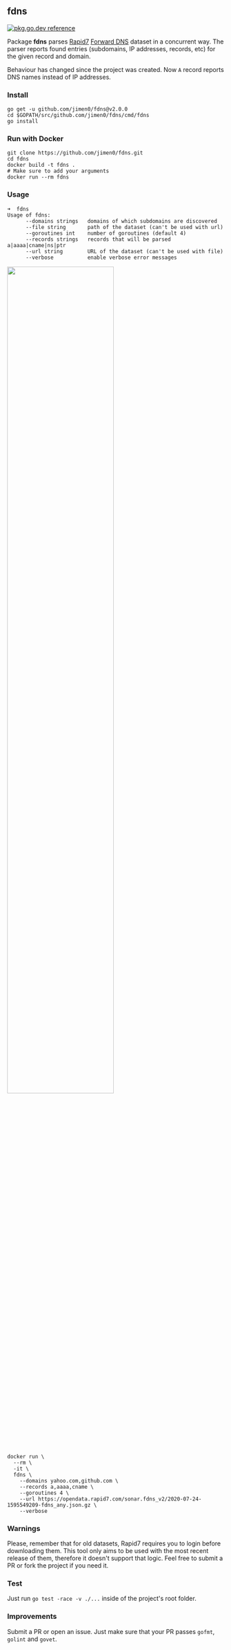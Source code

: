 ## fdns

[![pkg.go.dev reference](https://img.shields.io/badge/go.dev-reference-007d9c?logo=go&logoColor=white&style=flat-square)](https://pkg.go.dev/github.com/jimen0/fdns)

Package **fdns** parses [Rapid7](https://www.rapid7.com/) [Forward DNS](https://github.com/rapid7/sonar/wiki/Forward-DNS) dataset in a concurrent way. The parser reports found entries (subdomains, IP addresses, records, etc) for the given record and domain.

Behaviour has changed since the project was created. Now `A` record reports DNS names instead of IP addresses.

### Install

```console
go get -u github.com/jimen0/fdns@v2.0.0
cd $GOPATH/src/github.com/jimen0/fdns/cmd/fdns
go install
```

### Run with Docker

```console
git clone https://github.com/jimen0/fdns.git
cd fdns
docker build -t fdns .
# Make sure to add your arguments
docker run --rm fdns
```

### Usage

```console
➜  fdns
Usage of fdns:
      --domains strings   domains of which subdomains are discovered
      --file string       path of the dataset (can't be used with url)
      --goroutines int    number of goroutines (default 4)
      --records strings   records that will be parsed a|aaaa|cname|ns|ptr
      --url string        URL of the dataset (can't be used with file)
      --verbose           enable verbose error messages
```

<a href="https://asciinema.org/a/QcyHYCj3z13hn34zoshNshO3x?autoplay=1"><img src="https://asciinema.org/a/QcyHYCj3z13hn34zoshNshO3x.png" width="70%"/></a>


```console
docker run \
  --rm \
  -it \
  fdns \
    --domains yahoo.com,github.com \
    --records a,aaaa,cname \
    --goroutines 4 \
    --url https://opendata.rapid7.com/sonar.fdns_v2/2020-07-24-1595549209-fdns_any.json.gz \
    --verbose
```

### Warnings

Please, remember that for old datasets, Rapid7 requires you to login before downloading them. This tool only aims to be used with the most recent release of them, therefore it doesn't support that logic. Feel free to submit a PR or fork the project if you need it.

### Test

Just run `go test -race -v ./...` inside of the project's root folder.

### Improvements

Submit a PR or open an issue. Just make sure that your PR passes `gofmt`, `golint` and `govet`.
